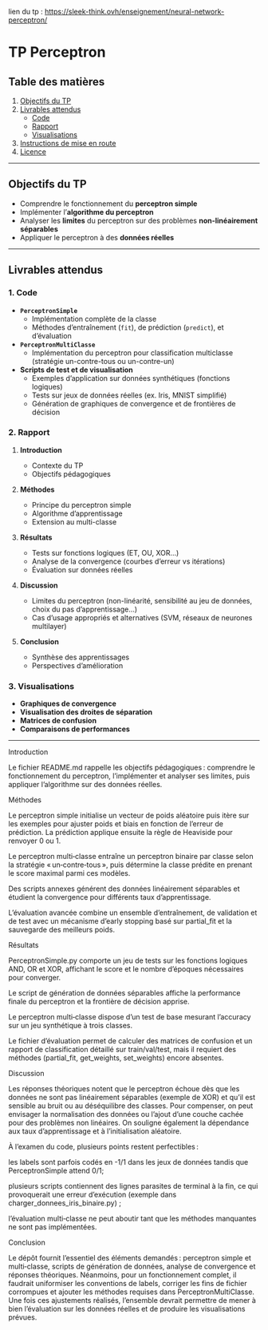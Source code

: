 lien du tp : https://sleek-think.ovh/enseignement/neural-network-perceptron/ 

# TP Perceptron

## Table des matières
1. [Objectifs du TP](#objectifs-du-tp)  
2. [Livrables attendus](#livrables-attendus)  
   - [Code](#code)  
   - [Rapport](#rapport)  
   - [Visualisations](#visualisations)  
3. [Instructions de mise en route](#instructions-de-mise-en-route)  
4. [Licence](#licence)  

---

## Objectifs du TP

- Comprendre le fonctionnement du **perceptron simple**  
- Implémenter l’**algorithme du perceptron**  
- Analyser les **limites** du perceptron sur des problèmes **non-linéairement séparables**  
- Appliquer le perceptron à des **données réelles**  

---

## Livrables attendus

### 1. Code

- **`PerceptronSimple`**  
  - Implémentation complète de la classe  
  - Méthodes d’entraînement (`fit`), de prédiction (`predict`), et d’évaluation  
- **`PerceptronMultiClasse`**  
  - Implémentation du perceptron pour classification multiclasse (stratégie un-contre-tous ou un-contre-un)  
- **Scripts de test et de visualisation**  
  - Exemples d’application sur données synthétiques (fonctions logiques)  
  - Tests sur jeux de données réelles (ex. Iris, MNIST simplifié)  
  - Génération de graphiques de convergence et de frontières de décision  

### 2. Rapport

1. **Introduction**  
   - Contexte du TP  
   - Objectifs pédagogiques  

2. **Méthodes**  
   - Principe du perceptron simple  
   - Algorithme d’apprentissage  
   - Extension au multi-classe  

3. **Résultats**  
   - Tests sur fonctions logiques (ET, OU, XOR…)  
   - Analyse de la convergence (courbes d’erreur vs itérations)  
   - Évaluation sur données réelles  

4. **Discussion**  
   - Limites du perceptron (non-linéarité, sensibilité au jeu de données, choix du pas d’apprentissage…)  
   - Cas d’usage appropriés et alternatives (SVM, réseaux de neurones multilayer)  

5. **Conclusion**  
   - Synthèse des apprentissages  
   - Perspectives d’amélioration  

### 3. Visualisations

- **Graphiques de convergence**  
- **Visualisation des droites de séparation**  
- **Matrices de confusion**  
- **Comparaisons de performances**  

---


Introduction

Le fichier README.md rappelle les objectifs pédagogiques : comprendre le fonctionnement du perceptron, l’implémenter et analyser ses limites, puis appliquer l’algorithme sur des données réelles.

Méthodes

Le perceptron simple initialise un vecteur de poids aléatoire puis itère sur les exemples pour ajuster poids et biais en fonction de l’erreur de prédiction.
La prédiction applique ensuite la règle de Heaviside pour renvoyer 0 ou 1.

Le perceptron multi‑classe entraîne un perceptron binaire par classe selon la stratégie « un‑contre‑tous », puis détermine la classe prédite en prenant le score maximal parmi ces modèles.

Des scripts annexes générent des données linéairement séparables et étudient la convergence pour différents taux d’apprentissage.

L’évaluation avancée combine un ensemble d’entraînement, de validation et de test avec un mécanisme d’early stopping basé sur partial_fit et la sauvegarde des meilleurs poids.

Résultats

PerceptronSimple.py comporte un jeu de tests sur les fonctions logiques AND, OR et XOR, affichant le score et le nombre d’époques nécessaires pour converger.

Le script de génération de données séparables affiche la performance finale du perceptron et la frontière de décision apprise.

Le perceptron multi‑classe dispose d’un test de base mesurant l’accuracy sur un jeu synthétique à trois classes.

Le fichier d’évaluation permet de calculer des matrices de confusion et un rapport de classification détaillé sur train/val/test, mais il requiert des méthodes (partial_fit, get_weights, set_weights) encore absentes.

Discussion

Les réponses théoriques notent que le perceptron échoue dès que les données ne sont pas linéairement séparables (exemple de XOR) et qu’il est sensible au bruit ou au déséquilibre des classes. Pour compenser, on peut envisager la normalisation des données ou l’ajout d’une couche cachée pour des problèmes non linéaires. On souligne également la dépendance aux taux d’apprentissage et à l’initialisation aléatoire.

À l’examen du code, plusieurs points restent perfectibles :

les labels sont parfois codés en -1/1 dans les jeux de données tandis que PerceptronSimple attend 0/1;

plusieurs scripts contiennent des lignes parasites de terminal à la fin, ce qui provoquerait une erreur d’exécution (exemple dans charger_donnees_iris_binaire.py) ;

l’évaluation multi‑classe ne peut aboutir tant que les méthodes manquantes ne sont pas implémentées.

Conclusion

Le dépôt fournit l’essentiel des éléments demandés : perceptron simple et multi‑classe, scripts de génération de données, analyse de convergence et réponses théoriques. Néanmoins, pour un fonctionnement complet, il faudrait uniformiser les conventions de labels, corriger les fins de fichier corrompues et ajouter les méthodes requises dans PerceptronMultiClasse. Une fois ces ajustements réalisés, l’ensemble devrait permettre de mener à bien l’évaluation sur les données réelles et de produire les visualisations prévues.



